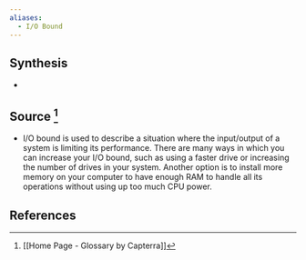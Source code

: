 ```yaml
---
aliases:
  - I/O Bound
---
```

## Synthesis
- 
## Source [^1]
- I/O bound is used to describe a situation where the input/output of a system is limiting its performance. There are many ways in which you can increase your I/O bound, such as using a faster drive or increasing the number of drives in your system. Another option is to install more memory on your computer to have enough RAM to handle all its operations without using up too much CPU power.
## References

[^1]: [[Home Page - Glossary by Capterra]]